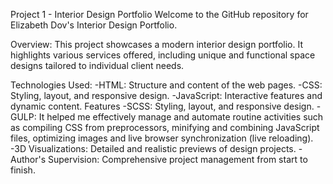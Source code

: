 Project 1 - Interior Design Portfolio
Welcome to the GitHub repository for Elizabeth Dov's Interior Design Portfolio. 

Overview:
This project showcases a modern interior design portfolio. It highlights various services offered, including unique and functional space designs tailored to individual client needs.

Technologies Used:
-HTML: Structure and content of the web pages.
-CSS: Styling, layout, and responsive design.
-JavaScript: Interactive features and dynamic content. Features
-SCSS: Styling, layout, and responsive design.
-GULP: It helped me effectively manage and automate routine activities such as compiling CSS from preprocessors, 
minifying and combining JavaScript files, optimizing images and live browser synchronization (live reloading).
-3D Visualizations: Detailed and realistic previews of design projects.
-Author's Supervision: Comprehensive project management from start to finish.


